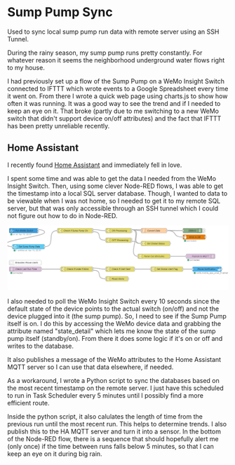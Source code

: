 # Sump Pump Sync
Used to sync local sump pump run data with remote server using an SSH Tunnel.
 
During the rainy season, my sump pump runs pretty constantly. For whatever reason it seems the neighborhood underground water flows right to my house. 
 
I had previously set up a flow of the Sump Pump on a WeMo Insight Switch connected to IFTTT which wrote events to a Google Spreadsheet every time it went on. From there I wrote a quick web page using charts.js to show how often it was running. It was a good way to see the trend and if I needed to keep an eye on it. That broke (partly due to me switching to a new WeMo switch that didn't support device on/off attributes) and the fact that IFTTT has been pretty unreliable recently.
 
## Home Assistant
I recently found <a href="https://www.home-assistant.io/">Home Assistant</a> and immediately fell in love. 
 
I spent some time and was able to get the data I needed from the WeMo Insight Switch. Then, using some clever Node-RED flows, I was able to get the timestamp into a local SQL server database. Though, I wanted to data to be viewable when I was not home, so I needed to get it to my remote SQL server, but that was only accessible through an SSH tunnel which I could not figure out how to do in Node-RED. 

![Node-RED setup](https://github.com/brianjz/sump-pump-sync/raw/master/nodered.png)

I also needed to poll the WeMo Insight Switch every 10 seconds since the default state of the device points to the actual switch (on/off) and not the device plugged into it (the sump pump). So, I need to see if the Sump Pump itself is on. I do this by accessing the WeMo device data and grabbing the attribute named "state_detail" which lets me know the state of the sump pump itself (standby/on). From there it does some logic if it's on or off and writes to the database.

It also publishes a message of the WeMo attributes to the Home Assistant MQTT server so I can use that data elsewhere, if needed.

As a workaround, I wrote a Python script to sync the databases based on the most recent timestamp on the remote server. I just have this scheduled to run in Task Scheduler every 5 minutes until I possibly find a more efficient route. 

Inside the python script, it also calulates the length of time from the previous run until the most recent run. This helps to determine trends. I also publish this to the HA MQTT server and turn it into a sensor. In the bottom of the Node-RED flow, there is a sequence that should hopefully alert me (only once) if the time between runs falls below 5 minutes, so that I can keep an eye on it during big rain.
